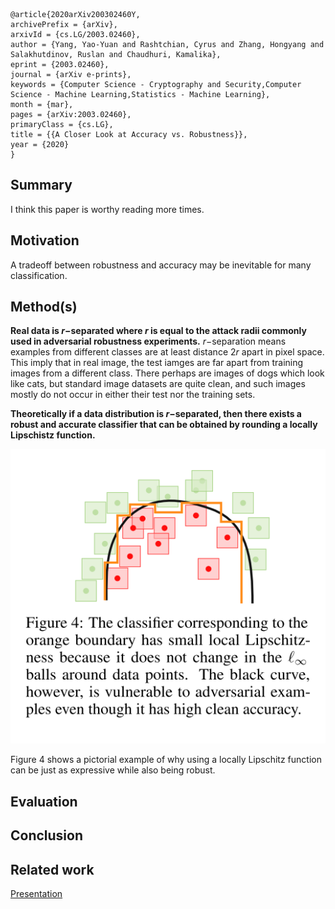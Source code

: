 ```
@article{2020arXiv200302460Y,
archivePrefix = {arXiv},
arxivId = {cs.LG/2003.02460},
author = {Yang, Yao-Yuan and Rashtchian, Cyrus and Zhang, Hongyang and Salakhutdinov, Ruslan and Chaudhuri, Kamalika},
eprint = {2003.02460},
journal = {arXiv e-prints},
keywords = {Computer Science - Cryptography and Security,Computer Science - Machine Learning,Statistics - Machine Learning},
month = {mar},
pages = {arXiv:2003.02460},
primaryClass = {cs.LG},
title = {{A Closer Look at Accuracy vs. Robustness}},
year = {2020}
}
```
## Summary
I think this paper is worthy reading more times.

## Motivation
A tradeoff between robustness and accuracy may be inevitable for many classification.
## Method(s)
**Real data is $r-$separated where $r$ is equal to the attack radii commonly used in adversarial robustness experiments.** $r-$separation means examples from different classes are at least distance $2r$ apart in pixel space.
This imply that in real image, the test iamges are far apart from training images from a different class. There perhaps are images of dogs which look like cats, but standard image datasets are quite clean, and such images mostly do not occur in either their test nor the training sets.

**Theoretically if a data distribution is $r-$separated, then there exists a robust and accurate classifier that can be obtained by rounding a locally Lipschistz function.**

![](../pics/fig4_2020arXiv200302460Y.png)

Figure 4 shows a pictorial example of why using a locally Lipschitz function can be just as expressive while also being robust.
## Evaluation
## Conclusion
## Related work


[Presentation](https://slideslive.at/38930945/a-closer-look-at-accuracy-vs-robustness?ref=speaker-24616-latest)